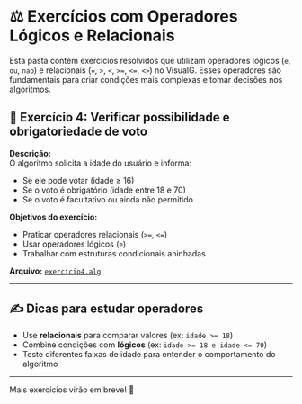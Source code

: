 # ⚖️ Exercícios com Operadores Lógicos e Relacionais

Esta pasta contém exercícios resolvidos que utilizam operadores lógicos (`e`, `ou`, `nao`) e relacionais (`=`, `>`, `<`, `>=`, `<=`, `<>`) no VisualG. Esses operadores são fundamentais para criar condições mais complexas e tomar decisões nos algoritmos.

## 📌 Exercício 4: Verificar possibilidade e obrigatoriedade de voto

**Descrição:**  
O algoritmo solicita a idade do usuário e informa:
- Se ele pode votar (idade ≥ 16)
- Se o voto é obrigatório (idade entre 18 e 70)
- Se o voto é facultativo ou ainda não permitido

**Objetivos do exercício:**
- Praticar operadores relacionais (`>=`, `<=`)
- Usar operadores lógicos (`e`)
- Trabalhar com estruturas condicionais aninhadas

**Arquivo:** [`exercicio4.alg`](exercicio4.alg)

---

## ✍️ Dicas para estudar operadores

- Use **relacionais** para comparar valores (ex: `idade >= 18`)
- Combine condições com **lógicos** (ex: `idade >= 18 e idade <= 70`)
- Teste diferentes faixas de idade para entender o comportamento do algoritmo

---

Mais exercícios virão em breve! 🚀
